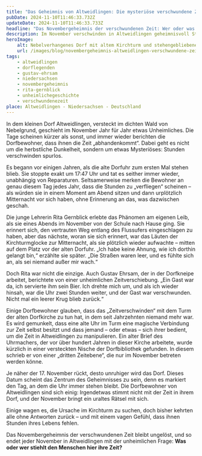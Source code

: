 ```yaml
---
title: "Das Geheimnis von Altweidlingen: Die mysteriöse verschwundene Zeit"
pubDate: 2024-11-10T11:46:33.732Z
updateDate: 2024-11-10T11:46:33.733Z
headline: "Das Novembergeheimnis der verschwundenen Zeit: Wer oder was steckt dahinter?"
description: Im November verschwinden in Altweidlingen geheimnisvoll Stunden. Erfahre die unheimliche Legende hinter dem Novembergeheimnis und was die Dorfbewohner über die verlorene Zeit berichten.
heroImage:
    alt: Nebelverhangenes Dorf mit altem Kirchturm und stehengebliebener Uhr auf einem leeren Platz, umgeben von Herbstlaub und schummrigem Licht.
    url: /images/blog/novembergeheimnis-altweidlingen-verschwundene-zeit.webp
tags:
    - altweidlingen
    - dorflegenden
    - gustav-ehrsam
    - niedersachsen
    - novembergeheimnis
    - rita-gernblick
    - unheimlichegeschichte
    - verschwundenezeit
place: Altweidlingen - Niedersachsen - Deutschland
---
```


In dem kleinen Dorf Altweidlingen, versteckt im dichten Wald von Nebelgrund, geschieht im November Jahr für Jahr etwas Unheimliches. Die Tage scheinen kürzer als sonst, und immer wieder berichten die Dorfbewohner, dass ihnen die Zeit „abhandenkommt“. Dabei geht es nicht um die herbstliche Dunkelheit, sondern um etwas Mysteriöses: Stunden verschwinden spurlos.

Es begann vor einigen Jahren, als die alte Dorfuhr zum ersten Mal stehen blieb. Sie stoppte exakt um 17:47 Uhr und tat es seither immer wieder, unabhängig von Reparaturen. Seltsamerweise merken die Bewohner an genau diesem Tag jedes Jahr, dass die Stunden zu „verfliegen“ scheinen – als würden sie in einem Moment am Abend sitzen und dann urplötzlich Mitternacht vor sich haben, ohne Erinnerung an das, was dazwischen geschah.

Die junge Lehrerin Rita Gernblick erlebte das Phänomen am eigenen Leib, als sie eines Abends im November von der Schule nach Hause ging. Sie erinnert sich, den vertrauten Weg entlang des Flussufers eingeschlagen zu haben, aber das nächste, woran sie sich erinnert, war das Läuten der Kirchturmglocke zur Mitternacht, als sie plötzlich wieder aufwachte – mitten auf dem Platz vor der alten Dorfuhr. „Ich habe keine Ahnung, wie ich dorthin gelangt bin,“ erzählte sie später. „Die Straßen waren leer, und es fühlte sich an, als sei niemand außer mir wach.“

Doch Rita war nicht die einzige. Auch Gustav Ehrsam, der in der Dorfkneipe arbeitet, berichtete von einer unheimlichen Zeitverschiebung. „Ein Gast war da, ich servierte ihm sein Bier. Ich drehte mich um, und als ich wieder hinsah, war die Uhr zwei Stunden weiter, und der Gast war verschwunden. Nicht mal ein leerer Krug blieb zurück.“

Einige Dorfbewohner glauben, dass das „Zeitverschwinden“ mit dem Turm der alten Dorfkirche zu tun hat, in dem seit Jahrzehnten niemand mehr war. Es wird gemunkelt, dass eine alte Uhr im Turm eine magische Verbindung zur Zeit selbst besitzt und dass jemand – oder etwas – sich ihrer bedient, um die Zeit in Altweidlingen zu manipulieren. Ein alter Brief des Uhrmachers, der vor über hundert Jahren in dieser Kirche arbeitete, wurde kürzlich in einer versteckten Nische der Dorfbibliothek gefunden. In diesem schrieb er von einer „dritten Zeitebene“, die nur im November betreten werden könne.

Je näher der 17. November rückt, desto unruhiger wird das Dorf. Dieses Datum scheint das Zentrum des Geheimnisses zu sein, denn es markiert den Tag, an dem die Uhr immer stehen bleibt. Die Dorfbewohner von Altweidlingen sind sich einig: Irgendetwas stimmt nicht mit der Zeit in ihrem Dorf, und der November bringt ein uraltes Rätsel mit sich.

Einige wagen es, die Ursache im Kirchturm zu suchen, doch bisher kehrten alle ohne Antworten zurück – und mit einem vagen Gefühl, dass ihnen Stunden ihres Lebens fehlen.

Das Novembergeheimnis der verschwundenen Zeit bleibt ungelöst, und so endet jeder November in Altweidlingen mit der unheimlichen Frage: **Was oder wer stiehlt den Menschen hier ihre Zeit?**
